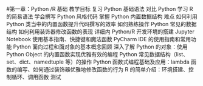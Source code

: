 #第一章：Python /R 基础
教学目标
复习 Python 基础语法
对比 Python 学习 R 的简易语法
学会撰写 Python 风格代码
掌握 Python 内置数据结构
难点
如何利用 Python 类当中的内置函数提升代码撰写的效率
如何熟练操作 Python 常见的数据结构
如何利用装饰器修改函数的表现
详细内
 Python/R 开发环境的搭建
Jupyter Notebook 使用基本指南、快捷键和魔法函数
PyCharm IDE 的使用指南和常用功能
 Python 面向过程和面对象的基本概念回顾
深入了解 Python 的对象：使用 Python  Object 的内置函数实现优雅有效的编程
 Python 常见数据结构（list、set、dict、namedtuple 等）的操作
 Python 函数式编程基础及应用：lambda 函数的编写、如何通过装饰器优雅地修改函数的行为
R 的简单介绍：环境搭建、控制循环、调用函数
测试
